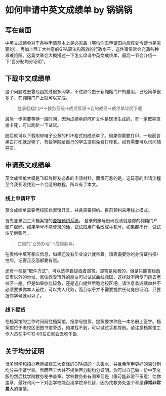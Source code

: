 # 如何申请中英文成绩单 by 锅锅锅

## 写在前面
中英文成绩单对于各种申请基本上是必需品（哪怕你去申请国内高校夏令营也是需要的），再加上西工大神奇的GPA算法和高效的行政水平，这件事常常会充满各种艰难险阻。这篇文章会大概描述一下怎么申请中英文成绩单，最后一节会介绍一下“百分制均分证明”。

## 下载中文成绩单
这个问题过去曾经困扰过很多同学，不过如今由于新翱翔门户的启用，已经简单很多了，在翱翔门户上就可以完成。

> 登录翱翔门户->教务系统->成绩管理->我的成绩->成绩单证明下载

最后一步需要等待一段时间，因为成绩单的PDF文件是现场生成的，有一定概率直接卡死，可以刷新一下试试。

随后就可以下载附带电子公章的PDF格式的成绩单了。如果你需要打印，一般而言黑白打印就足够了，有些学院给自己的学生提供免费打印机，如有需要可以询问辅导员。

## 申请英文成绩单

英文成绩单大概是飞跃群群友必备的申请材料，而很可悲的是，这玩意的申请流程至今我都没找到一个合适的教程，所以有了本文。

### 线上申请环节

英文成绩单需要老校区档案馆开具，并且需要预约。目前预约采用线上模式。

首先登录西工大档案馆的[查档预约系统](http://dafw.nwpu.edu.cn/pc/login.html)。 登录的账号密码应该就是你的翱翔门户账户密码，如果学号不能登录的话，试试把用户名改成手机号。如果都不行，试试注册新账号。

> 左侧的“业务办理”->成绩翻译。

在表格中填写相应信息，如果还没有毕业设计就空着。填表需要你的身份证扫描/拍照，记得正反面都要有哦。

还有一栏是“取件方式”，可以选择自提或者邮寄。邮寄是免费的，但是只能寄给西安市以外的地址，家住西安市外的朋友可以试试曲线救国，这样就不用专门跑去老校区一趟。但是如果你比较急，还是选自提然后跑老校区吧。请注意拿成绩单并不必须要求你本人前往，可以找人代取，而且似乎并不需要提供任何身份证明，只要报你学号就可以了。

### 线下提货

在档案馆的工作时间前往档案馆，报学号提货。提货要求你在一本名册上签字。档案馆位于老校区旧图书馆旁边，如果找不到，可以试试手机导航。请注意档案馆工作人员在中午12:00左右就会去吃午饭.

## 关于均分证明

很多同学和招办老师被西工大奇怪的GPA搞的一头雾水，并且希望用更好的百分制均分来申请学校。然而西工大并不提供百分制均分证明。你可以自己做一份中英文版的然后找学院教务秘书盖章。学校教务处有图章但是（很可能非常不乐意）给你盖章，最好询问一下对面学校能否用学院章代替，因为找教务处盖个章是**非常非常累人**的事情。